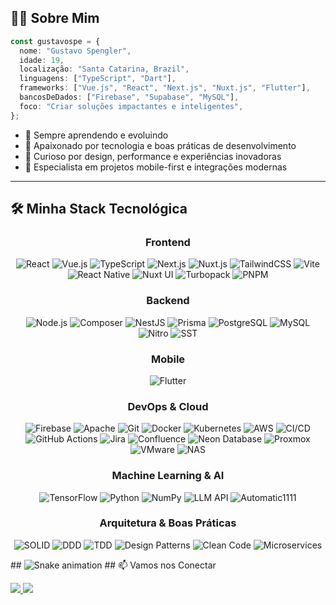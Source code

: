## 👨‍💻 Sobre Mim

```ts
const gustavospe = {
  nome: "Gustavo Spengler",
  idade: 19,
  localização: "Santa Catarina, Brazil",
  linguagens: ["TypeScript", "Dart"],
  frameworks: ["Vue.js", "React", "Next.js", "Nuxt.js", "Flutter"],
  bancosDeDados: ["Firebase", "Supabase", "MySQL"],
  foco: "Criar soluções impactantes e inteligentes",
};
```

- 🧠 Sempre aprendendo e evoluindo
- 💜 Apaixonado por tecnologia e boas práticas de desenvolvimento
- 🧩 Curioso por design, performance e experiências inovadoras
- 📱 Especialista em projetos mobile-first e integrações modernas

---

## 🛠️ Minha Stack Tecnológica

<div align="center">
  
  ### Frontend
  
  ![React](https://img.shields.io/badge/React-20232A?style=for-the-badge&logo=react&logoColor=61DAFB)
  ![Vue.js](https://img.shields.io/badge/Vue.js-35495E?style=for-the-badge&logo=vue.js&logoColor=4FC08D)
  ![TypeScript](https://img.shields.io/badge/TypeScript-3178C6?style=for-the-badge&logo=typescript&logoColor=white)
  ![Next.js](https://img.shields.io/badge/Next.js-000000?style=for-the-badge&logo=nextdotjs&logoColor=white)
  ![Nuxt.js](https://img.shields.io/badge/Nuxt.js-00DC82?style=for-the-badge&logo=nuxtdotjs&logoColor=black)
  ![TailwindCSS](https://img.shields.io/badge/Tailwind_CSS-38B2AC?style=for-the-badge&logo=tailwind-css&logoColor=white)
  ![Vite](https://img.shields.io/badge/Vite-646CFF?style=for-the-badge&logo=vite&logoColor=white)
  ![React Native](https://img.shields.io/badge/React_Native-20232A?style=for-the-badge&logo=react&logoColor=61DAFB)
  ![Nuxt UI](https://img.shields.io/badge/Nuxt_UI-00DC82?style=for-the-badge&logo=nuxtdotjs&logoColor=black)
  ![Turbopack](https://img.shields.io/badge/Turbopack-000000?style=for-the-badge&logo=vercel&logoColor=white)
  ![PNPM](https://img.shields.io/badge/pnpm-F69220?style=for-the-badge&logo=pnpm&logoColor=white)

  ### Backend
  
  ![Node.js](https://img.shields.io/badge/Node.js-339933?style=for-the-badge&logo=nodedotjs&logoColor=white)
  ![Composer](https://img.shields.io/badge/Composer-885630?style=for-the-badge&logo=composer&logoColor=white)
  ![NestJS](https://img.shields.io/badge/NestJS-E0234E?style=for-the-badge&logo=nestjs&logoColor=white)
  ![Prisma](https://img.shields.io/badge/Prisma-2D3748?style=for-the-badge&logo=prisma&logoColor=white)
  ![PostgreSQL](https://img.shields.io/badge/PostgreSQL-316192?style=for-the-badge&logo=postgresql&logoColor=white)
  ![MySQL](https://img.shields.io/badge/MySQL-4479A1?style=for-the-badge&logo=mysql&logoColor=white)
  ![Nitro](https://img.shields.io/badge/Nitro-000000?style=for-the-badge&logo=nuxtdotjs&logoColor=white)
  ![SST](https://img.shields.io/badge/SST-E27152?style=for-the-badge&logo=serverless&logoColor=white)
  
  ### Mobile
  
  ![Flutter](https://img.shields.io/badge/Flutter-02569B?style=for-the-badge&logo=flutter&logoColor=white)
  
  ### DevOps & Cloud
  
  ![Firebase](https://img.shields.io/badge/Firebase-FFCA28?style=for-the-badge&logo=firebase&logoColor=black)
  ![Apache](https://img.shields.io/badge/Apache-D22128?style=for-the-badge&logo=apache&logoColor=white)
  ![Git](https://img.shields.io/badge/Git-F05032?style=for-the-badge&logo=git&logoColor=white)
  ![Docker](https://img.shields.io/badge/Docker-2496ED?style=for-the-badge&logo=docker&logoColor=white)
  ![Kubernetes](https://img.shields.io/badge/Kubernetes-326CE5?style=for-the-badge&logo=kubernetes&logoColor=white)
  ![AWS](https://img.shields.io/badge/AWS-232F3E?style=for-the-badge&logo=amazon-aws&logoColor=white)
  ![CI/CD](https://img.shields.io/badge/CI/CD-2088FF?style=for-the-badge&logo=github-actions&logoColor=white)
  ![GitHub Actions](https://img.shields.io/badge/GitHub_Actions-2088FF?style=for-the-badge&logo=github-actions&logoColor=white)
  ![Jira](https://img.shields.io/badge/Jira-0052CC?style=for-the-badge&logo=jira&logoColor=white)
  ![Confluence](https://img.shields.io/badge/Confluence-172B4D?style=for-the-badge&logo=confluence&logoColor=white)
  ![Neon Database](https://img.shields.io/badge/Neon_Database-00E599?style=for-the-badge&logo=neon&logoColor=black)
  ![Proxmox](https://img.shields.io/badge/Proxmox-E57000?style=for-the-badge&logoColor=white)
  ![VMware](https://img.shields.io/badge/VMware-607078?style=for-the-badge&logo=vmware&logoColor=white)
  ![NAS](https://img.shields.io/badge/NAS-4D4D4D?style=for-the-badge&logoColor=white)



  
  ### Machine Learning & AI
  
  ![TensorFlow](https://img.shields.io/badge/TensorFlow-FF6F00?style=for-the-badge&logo=tensorflow&logoColor=white)
  ![Python](https://img.shields.io/badge/Python-3776AB?style=for-the-badge&logo=python&logoColor=white)
  ![NumPy](https://img.shields.io/badge/NumPy-013243?style=for-the-badge&logo=numpy&logoColor=white)
  ![LLM API](https://img.shields.io/badge/LLM_API-10A37F?style=for-the-badge&logo=openai&logoColor=white)
  ![Automatic1111](https://img.shields.io/badge/Automatic1111-000000?style=for-the-badge&logo=pytorch&logoColor=white)
  
  ### Arquitetura & Boas Práticas
  
  ![SOLID](https://img.shields.io/badge/SOLID-494949?style=for-the-badge&logo=solid&logoColor=white)
  ![DDD](https://img.shields.io/badge/DDD-02569B?style=for-the-badge&logo=readthedocs&logoColor=white)
  ![TDD](https://img.shields.io/badge/TDD-025E8C?style=for-the-badge&logo=testcafe&logoColor=white)
  ![Design Patterns](https://img.shields.io/badge/Design_Patterns-6DB33F?style=for-the-badge&logo=spring&logoColor=white)
  ![Clean Code](https://img.shields.io/badge/Clean_Code-E44D26?style=for-the-badge&logo=html5&logoColor=white)
  ![Microservices](https://img.shields.io/badge/Microservices-1572B6?style=for-the-badge&logo=dotnet&logoColor=white)
</div>
##
<img src="https://raw.githubusercontent.com/gustavospe/gustavospe/output/snake.svg" alt="Snake animation" />
## 📫 Vamos nos Conectar

<p>
  <a href="mailto:dev.gustavospengler@gmail.com">
    <img src="https://img.shields.io/badge/Email-8e44ad?style=for-the-badge&logo=gmail&logoColor=white" />
  </a>
  <a href="https://linkedin.com/in/seuperfil" target="_blank">
    <img src="https://img.shields.io/badge/LinkedIn-0A66C2?style=for-the-badge&logo=linkedin&logoColor=white" />
  </a>
</p>
